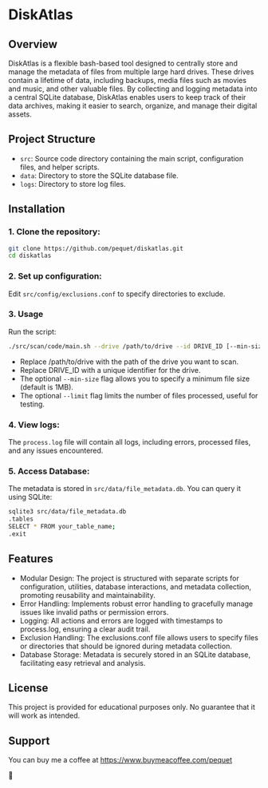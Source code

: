 # DiskAtlas

## Overview

DiskAtlas is a flexible bash-based tool designed to centrally store and manage the metadata of files from multiple large hard drives. These drives contain a lifetime of data, including backups, media files such as movies and music, and other valuable files. By collecting and logging metadata into a central SQLite database, DiskAtlas enables users to keep track of their data archives, making it easier to search, organize, and manage their digital assets.

## Project Structure

- `src`: Source code directory containing the main script, configuration files, and helper scripts.
- `data`: Directory to store the SQLite database file.
- `logs`: Directory to store log files.

## Installation

### 1. Clone the repository:

```bash
git clone https://github.com/pequet/diskatlas.git 
cd diskatlas
```

### 2. Set up configuration:

Edit `src/config/exclusions.conf` to specify directories to exclude.

### 3. Usage

Run the script:

```bash
./src/scan/code/main.sh --drive /path/to/drive --id DRIVE_ID [--min-size SIZE] [--limit N]
```

- Replace /path/to/drive with the path of the drive you want to scan.
- Replace DRIVE_ID with a unique identifier for the drive.
- The optional `--min-size` flag allows you to specify a minimum file size (default is 1MB).
- The optional `--limit` flag limits the number of files processed, useful for testing.

### 4. View logs:

The `process.log` file will contain all logs, including errors, processed files, and any issues encountered.

### 5. Access Database:

The metadata is stored in `src/data/file_metadata.db`. You can query it using SQLite:

```bash
sqlite3 src/data/file_metadata.db
.tables
SELECT * FROM your_table_name;
.exit
```

## Features

- Modular Design: The project is structured with separate scripts for configuration, utilities, database interactions, and metadata collection, promoting reusability and maintainability.
- Error Handling: Implements robust error handling to gracefully manage issues like invalid paths or permission errors.
- Logging: All actions and errors are logged with timestamps to process.log, ensuring a clear audit trail.
- Exclusion Handling: The exclusions.conf file allows users to specify files or directories that should be ignored during metadata collection.
- Database Storage: Metadata is securely stored in an SQLite database, facilitating easy retrieval and analysis.

## License

This project is provided for educational purposes only. No guarantee that it will work as intended.

## Support

You can buy me a coffee at https://www.buymeacoffee.com/pequet

🚵
